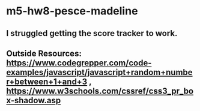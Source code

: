 # m5-hw8-pesce-madeline
## I struggled getting the score tracker to work.
## Outside Resources: https://www.codegrepper.com/code-examples/javascript/javascript+random+number+between+1+and+3 , https://www.w3schools.com/cssref/css3_pr_box-shadow.asp
